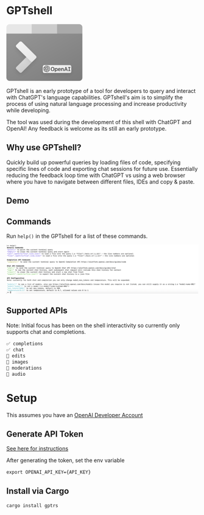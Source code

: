 # GPTshell 

<img src="./assets/gptshell.png" alt="GPTshell" width="200" height="150">

GPTshell is an early prototype of a tool for developers to query and interact with ChatGPT's language capabilities. GPTshell's aim is to simplify the process of using natural language processing and increase productivity while developing.

The tool was used during the development of this shell with ChatGPT and OpenAI! Any feedback is welcome as its still an early prototype. 

## Why use GPTshell?

Quickly build up powerful queries by loading files of code, specifying specific lines of code and exporting chat sessions for future use. Essentially reducing the feedback loop time with ChatGPT vs using a web browser where you have to navigate between different files, IDEs and copy & paste. 

## Demo

## Commands

Run `help()` in the GPTshell for a list of these commands.

<img src="./assets/commands.png" alt="commands">

## Supported APIs

Note: Initial focus has been on the shell interactivity so currently only supports chat and completions. 

```
✅ completions
✅ chat
🚧 edits
🚧 images
🚧 moderations
🚧 audio
```

# Setup

This assumes you have an [OpenAI Developer Account](https://platform.openai.com/)

## Generate API Token 

[See here for instructions](https://platform.openai.com/account/api-keys)

After generating the token, set the env variable 
```
export OPENAI_API_KEY={API_KEY}
```

## Install via Cargo 
```
cargo install gptrs
```
